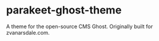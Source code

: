 # parakeet-ghost-theme
A theme for the open-source CMS Ghost. Originally built for zvanarsdale.com.
